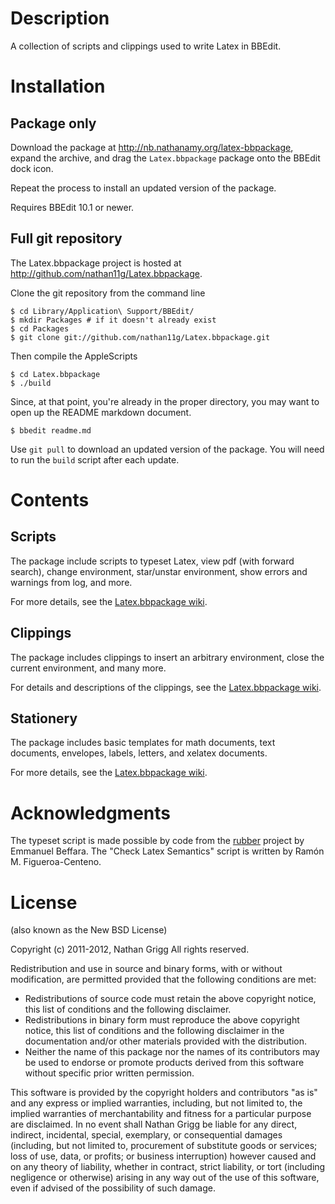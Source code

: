 # Description

A collection of scripts and clippings used to write Latex in BBEdit.

# Installation

## Package only

Download the package at <http://nb.nathanamy.org/latex-bbpackage>, expand
the archive, and drag the `Latex.bbpackage` package onto the BBEdit
dock icon.

Repeat the process to install an updated version of the package.

Requires BBEdit 10.1 or newer.

## Full git repository

The Latex.bbpackage project is hosted at <http://github.com/nathan11g/Latex.bbpackage>.

Clone the git repository from the command line

    $ cd Library/Application\ Support/BBEdit/
    $ mkdir Packages # if it doesn't already exist
    $ cd Packages
    $ git clone git://github.com/nathan11g/Latex.bbpackage.git

Then compile the AppleScripts

    $ cd Latex.bbpackage
    $ ./build

Since, at that point, you're already in the proper directory, you may want to
open up the README markdown document.

	$ bbedit readme.md

Use `git pull` to download an updated version of the package. You will
need to run the `build` script after each update.

# Contents

## Scripts

The package include scripts to typeset Latex, view pdf (with forward search),
change environment, star/unstar environment, show errors and warnings from log,
and more.

For more details, see the [Latex.bbpackage wiki][wiki].

## Clippings

The package includes clippings to insert an arbitrary environment, close the
current environment, and many more.

For details and descriptions of the clippings,
see the [Latex.bbpackage wiki][wiki].

## Stationery

The package includes basic templates for math documents, text documents,
envelopes, labels, letters, and xelatex documents.

For more details, see the [Latex.bbpackage wiki][wiki].


# Acknowledgments

The typeset script is made possible by code from the [rubber][rubber]
project by Emmanuel Beffara. The "Check Latex Semantics" script is written
by Ramón M. Figueroa-Centeno.


# License

(also known as the New BSD License)

Copyright (c) 2011-2012, Nathan Grigg
All rights reserved.

Redistribution and use in source and binary forms, with or without
modification, are permitted provided that the following conditions are met:

* Redistributions of source code must retain the above copyright
  notice, this list of conditions and the following disclaimer.
* Redistributions in binary form must reproduce the above copyright
  notice, this list of conditions and the following disclaimer in the
  documentation and/or other materials provided with the distribution.
* Neither the name of this package nor the
  names of its contributors may be used to endorse or promote products
  derived from this software without specific prior written permission.

This software is provided by the copyright holders and contributors "as is" and
any express or implied warranties, including, but not limited to, the implied
warranties of merchantability and fitness for a particular purpose are
disclaimed. In no event shall Nathan Grigg be liable for any
direct, indirect, incidental, special, exemplary, or consequential damages
(including, but not limited to, procurement of substitute goods or services;
loss of use, data, or profits; or business interruption) however caused and
on any theory of liability, whether in contract, strict liability, or tort
(including negligence or otherwise) arising in any way out of the use of this
software, even if advised of the possibility of such damage.

[rubber]: https://launchpad.net/rubber/
[wiki]: https://github.com/nathan11g/Latex.bbpackage/wiki
